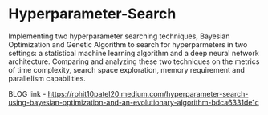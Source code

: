 # Hyperparameter-Search
Implementing two hyperparameter searching techniques, Bayesian Optimization and Genetic Algorithm to search for hyperparmeters in two settings: a statistical machine learning algorithm and a deep neural network architecture. Comparing and analyzing these two techniques on the metrics of time complexity, search space exploration, memory requirement and parallelism capabilities.

BLOG link - https://rohit10patel20.medium.com/hyperparameter-search-using-bayesian-optimization-and-an-evolutionary-algorithm-bdca6331de1c
